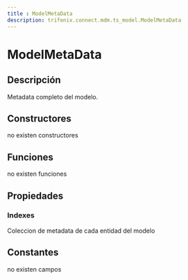 ```yaml
---
title : ModelMetaData
description: trifenix.connect.mdm.ts_model.ModelMetaData
---
```




# ModelMetaData

## Descripción
Metadata completo del modelo.
## Constructores

no existen constructores


## Funciones

no existen funciones

## Propiedades

### Indexes
Coleccion de metadata de cada entidad del modelo
## Constantes
no existen campos

